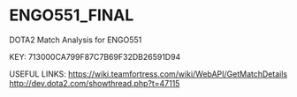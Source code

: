 # ENGO551_FINAL
DOTA2 Match Analysis for ENGO551

KEY: 713000CA799F87C7B69F32DB26591D94

USEFUL LINKS:
https://wiki.teamfortress.com/wiki/WebAPI/GetMatchDetails
http://dev.dota2.com/showthread.php?t=47115
